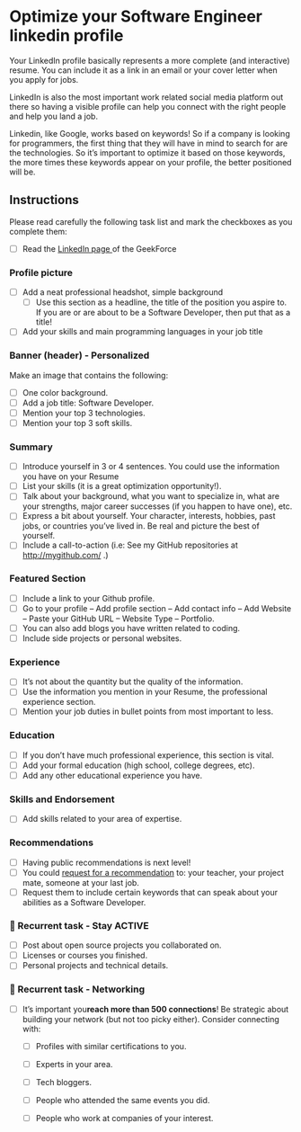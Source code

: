 # Optimize your Software Engineer linkedin profile

Your LinkedIn profile basically represents a more complete (and interactive) resume. 
You can include it as a link in an email or your cover letter when you apply for jobs.

LinkedIn is also the most important work related social media platform out there so having a visible profile can help you connect with the right people and help you land a job.

Linkedin, like Google, works based on keywords! So if a company is looking for programmers, the first thing that they will have in mind to search for are the technologies. So it’s important to optimize it based on those keywords, the more times these keywords appear on your profile, the better positioned will be.

## Instructions

Please read carefully the following task list and mark the checkboxes as you complete
them:

- [ ] Read the [LinkedIn page ](https://4geeksacademy.notion.site/LinkedIn-d3cf1c423aed49349edf14987a8c3ef9) of the GeekForce  

### Profile picture

- [ ] Add a neat professional headshot, simple background
	- [ ] Use this section as a headline, the title of the position you aspire to. If you are or are about to be a Software Developer, then put that as a title!
- [ ]  Add your skills and main programming languages in your job title

### Banner (header) - Personalized

Make an image that contains the following:

- [ ] One color background.
- [ ] Add a job title: Software Developer.
- [ ] Mention your top 3 technologies.
- [ ] Mention your top 3 soft skills.

### Summary

- [ ] Introduce yourself in 3 or 4 sentences. You could use the information you have on your Resume
- [ ] List your skills (it is a great optimization opportunity!). 
- [ ] Talk about your background, what you want to specialize in, what are your strengths, major career successes (if you happen to have one), etc.
- [ ] Express a bit about yourself. Your character, interests, hobbies, past jobs, or countries you’ve lived in. Be real and picture the best of yourself.
- [ ] Include a call-to-action (i.e: See my GitHub repositories at http://mygithub.com/ .)

### Featured Section

- [ ] Include a link to your Github profile.
- [ ] Go to your profile – Add profile section – Add contact info – Add Website – Paste your GitHub URL – Website Type – Portfolio.
- [ ] You can also add blogs you have written related to coding.
- [ ] Include side projects or personal websites.

### Experience

- [ ] It’s not about the quantity but the quality of the information.
- [ ] Use the information you mention in your Resume, the professional experience section.
- [ ] Mention your job duties in bullet points from most important to less.

### Education

- [ ] If you don’t have much professional experience, this section is vital.
- [ ] Add your formal education (high school, college degrees, etc).
- [ ] Add any other educational experience you have.

### Skills and Endorsement

- [ ] Add skills related to your area of expertise.

### Recommendations

- [ ] Having public recommendations is next level!
- [ ] You could  [request for a recommendation](https://www.linkedin.com/help/linkedin/answer/a546682/request-a-recommendation?lang=en) to: your teacher, your project mate, someone at your last job. 
- [ ] Request them to include certain keywords that can speak about your abilities as a Software Developer.

### 🔄  Recurrent task - Stay ACTIVE

- [ ] Post about open source projects you collaborated on.
- [ ] Licenses or courses you finished.
- [ ] Personal projects and technical details.

### 🔄  Recurrent task - Networking

- [ ] It’s important you**reach more than 500 connections**! Be strategic about building your network (but not too picky either). Consider connecting with: 
	- [ ] Profiles with similar certifications to you.
	- [ ] Experts in your area.
	- [ ] Tech bloggers.
	- [ ] People who attended the same events you did.
	- [ ] People who work at companies of your interest. 

